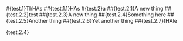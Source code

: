 #{test.1}ThHAs
##{test.1.1}HAs
#{test.2}a
##{test.2.1}A new thing
##{test.2.2}test
##{test.2.3}A new thing
##{test.2.4}Something here
##{test.2.5}Another thing
##{test.2.6}Yet another thing
##{test.2.7}fHAle


{test.2.4}
